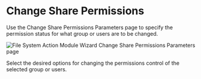 # Change Share Permissions

Use the Change Share Permissions Parameters page to specify the permission status for what group or users are to be changed.

![File System Action Module Wizard Change Share Permissions Parameters page](/img/product_docs/accessanalyzer/accessanalyzer/enterpriseauditor/admin/action/filesystem/parameters/changesharepermissions.png)

Select the desired options for changing the permissions control of the selected group or users.
